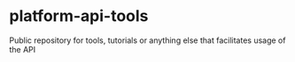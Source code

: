# platform-api-tools
Public repository for tools, tutorials or anything else that facilitates usage of the API
